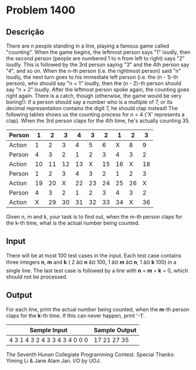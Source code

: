 # Problem 1400

Descrição
----------

There are n people standing in a line, playing a famous game called "counting". When the game begins, the leftmost person says "1" loudly, then the second person (people are numbered 1 to n from left to right) says "2" loudly. This is followed by the 3rd person saying "3" and the 4th person say "4", and so on. When the n-th person (i.e. the rightmost person) said "n" loudly, the next turn goes to his immediate left person (i.e. the (n - 1)-th person), who should say "n + 1" loudly, then the (n - 2)-th person should say "n + 2" loudly. After the leftmost person spoke again, the counting goes right again. There is a catch, though (otherwise, the game would be very boring!): if a person should say a number who is a multiple of 7, or its decimal representation contains the digit 7, he should clap instead! The following tables shows us the counting process for n = 4 ('X' represents a clap). When the 3rd person claps for the 4th time, he's actually counting 35.

| Person | 1 | 2 | 3 | 4 | 3 | 2 | 1 | 2 | 3 |
| --- | --- | --- | --- | --- | --- | --- | --- | --- | --- |
| Action | 1 | 2 | 3 | 4 | 5 | 6 | X | 8 | 9 |
| Person | 4 | 3 | 2 | 1 | 2 | 3 | 4 | 3 | 2 |
| Action | 10 | 11 | 12 | 13 | X | 15 | 16 | X | 18 |
| Person | 1 | 2 | 3 | 4 | 3 | 2 | 1 | 2 | 3 |
| Action | 19 | 20 | X | 22 | 23 | 24 | 25 | 26 | X |
| Person | 4 | 3 | 2 | 1 | 2 | 3 | 4 | 3 | 2 |
| Action | X | 29 | 30 | 31 | 32 | 33 | 34 | X | 36 |

Given n, m and k, your task is to find out, when the m-th person claps for the k-th time, what is the actual number being counted.

Input
-----

There will be at most 100 test cases in the input. Each test case contains three integers **n**, **m** and **k** ( 2 â¤ **n** â¤ 100, 1 â¤ **m** â¤ **n**, 1 â¤ **k** 100) in a single line. The last test case is followed by a line with **n** = **m** = **k** = 0, which should not be processed.

Output
------

For each line, print the actual number being counted, when the **m**-th person claps for the **k**-th time. If this can never happen, print '-1'.


| Sample Input | Sample Output |
| --- | --- |
| 4 3 1 4 3 2 4 3 3 4 3 4 0 0 0 | 17 21 27 35 |

The Seventh Hunan Collegiate Programming Contest. Special Thanks: Yiming Li & Jane Alam Jan. I/O by UOJ.

